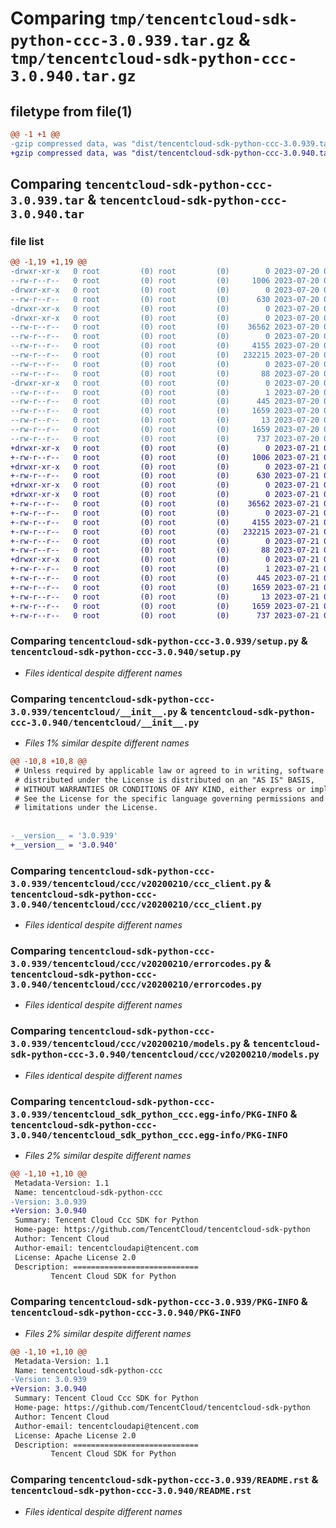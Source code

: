 # Comparing `tmp/tencentcloud-sdk-python-ccc-3.0.939.tar.gz` & `tmp/tencentcloud-sdk-python-ccc-3.0.940.tar.gz`

## filetype from file(1)

```diff
@@ -1 +1 @@
-gzip compressed data, was "dist/tencentcloud-sdk-python-ccc-3.0.939.tar", last modified: Thu Jul 20 00:19:31 2023, max compression
+gzip compressed data, was "dist/tencentcloud-sdk-python-ccc-3.0.940.tar", last modified: Fri Jul 21 00:24:26 2023, max compression
```

## Comparing `tencentcloud-sdk-python-ccc-3.0.939.tar` & `tencentcloud-sdk-python-ccc-3.0.940.tar`

### file list

```diff
@@ -1,19 +1,19 @@
-drwxr-xr-x   0 root         (0) root         (0)        0 2023-07-20 00:19:31.000000 tencentcloud-sdk-python-ccc-3.0.939/
--rw-r--r--   0 root         (0) root         (0)     1006 2023-07-20 00:19:31.000000 tencentcloud-sdk-python-ccc-3.0.939/setup.py
-drwxr-xr-x   0 root         (0) root         (0)        0 2023-07-20 00:19:31.000000 tencentcloud-sdk-python-ccc-3.0.939/tencentcloud/
--rw-r--r--   0 root         (0) root         (0)      630 2023-07-20 00:19:31.000000 tencentcloud-sdk-python-ccc-3.0.939/tencentcloud/__init__.py
-drwxr-xr-x   0 root         (0) root         (0)        0 2023-07-20 00:19:31.000000 tencentcloud-sdk-python-ccc-3.0.939/tencentcloud/ccc/
-drwxr-xr-x   0 root         (0) root         (0)        0 2023-07-20 00:19:31.000000 tencentcloud-sdk-python-ccc-3.0.939/tencentcloud/ccc/v20200210/
--rw-r--r--   0 root         (0) root         (0)    36562 2023-07-20 00:19:31.000000 tencentcloud-sdk-python-ccc-3.0.939/tencentcloud/ccc/v20200210/ccc_client.py
--rw-r--r--   0 root         (0) root         (0)        0 2023-07-20 00:19:31.000000 tencentcloud-sdk-python-ccc-3.0.939/tencentcloud/ccc/v20200210/__init__.py
--rw-r--r--   0 root         (0) root         (0)     4155 2023-07-20 00:19:31.000000 tencentcloud-sdk-python-ccc-3.0.939/tencentcloud/ccc/v20200210/errorcodes.py
--rw-r--r--   0 root         (0) root         (0)   232215 2023-07-20 00:19:31.000000 tencentcloud-sdk-python-ccc-3.0.939/tencentcloud/ccc/v20200210/models.py
--rw-r--r--   0 root         (0) root         (0)        0 2023-07-20 00:19:31.000000 tencentcloud-sdk-python-ccc-3.0.939/tencentcloud/ccc/__init__.py
--rw-r--r--   0 root         (0) root         (0)       88 2023-07-20 00:19:31.000000 tencentcloud-sdk-python-ccc-3.0.939/setup.cfg
-drwxr-xr-x   0 root         (0) root         (0)        0 2023-07-20 00:19:31.000000 tencentcloud-sdk-python-ccc-3.0.939/tencentcloud_sdk_python_ccc.egg-info/
--rw-r--r--   0 root         (0) root         (0)        1 2023-07-20 00:19:31.000000 tencentcloud-sdk-python-ccc-3.0.939/tencentcloud_sdk_python_ccc.egg-info/dependency_links.txt
--rw-r--r--   0 root         (0) root         (0)      445 2023-07-20 00:19:31.000000 tencentcloud-sdk-python-ccc-3.0.939/tencentcloud_sdk_python_ccc.egg-info/SOURCES.txt
--rw-r--r--   0 root         (0) root         (0)     1659 2023-07-20 00:19:31.000000 tencentcloud-sdk-python-ccc-3.0.939/tencentcloud_sdk_python_ccc.egg-info/PKG-INFO
--rw-r--r--   0 root         (0) root         (0)       13 2023-07-20 00:19:31.000000 tencentcloud-sdk-python-ccc-3.0.939/tencentcloud_sdk_python_ccc.egg-info/top_level.txt
--rw-r--r--   0 root         (0) root         (0)     1659 2023-07-20 00:19:31.000000 tencentcloud-sdk-python-ccc-3.0.939/PKG-INFO
--rw-r--r--   0 root         (0) root         (0)      737 2023-07-20 00:19:31.000000 tencentcloud-sdk-python-ccc-3.0.939/README.rst
+drwxr-xr-x   0 root         (0) root         (0)        0 2023-07-21 00:24:26.000000 tencentcloud-sdk-python-ccc-3.0.940/
+-rw-r--r--   0 root         (0) root         (0)     1006 2023-07-21 00:24:26.000000 tencentcloud-sdk-python-ccc-3.0.940/setup.py
+drwxr-xr-x   0 root         (0) root         (0)        0 2023-07-21 00:24:26.000000 tencentcloud-sdk-python-ccc-3.0.940/tencentcloud/
+-rw-r--r--   0 root         (0) root         (0)      630 2023-07-21 00:24:26.000000 tencentcloud-sdk-python-ccc-3.0.940/tencentcloud/__init__.py
+drwxr-xr-x   0 root         (0) root         (0)        0 2023-07-21 00:24:26.000000 tencentcloud-sdk-python-ccc-3.0.940/tencentcloud/ccc/
+drwxr-xr-x   0 root         (0) root         (0)        0 2023-07-21 00:24:26.000000 tencentcloud-sdk-python-ccc-3.0.940/tencentcloud/ccc/v20200210/
+-rw-r--r--   0 root         (0) root         (0)    36562 2023-07-21 00:24:26.000000 tencentcloud-sdk-python-ccc-3.0.940/tencentcloud/ccc/v20200210/ccc_client.py
+-rw-r--r--   0 root         (0) root         (0)        0 2023-07-21 00:24:26.000000 tencentcloud-sdk-python-ccc-3.0.940/tencentcloud/ccc/v20200210/__init__.py
+-rw-r--r--   0 root         (0) root         (0)     4155 2023-07-21 00:24:26.000000 tencentcloud-sdk-python-ccc-3.0.940/tencentcloud/ccc/v20200210/errorcodes.py
+-rw-r--r--   0 root         (0) root         (0)   232215 2023-07-21 00:24:26.000000 tencentcloud-sdk-python-ccc-3.0.940/tencentcloud/ccc/v20200210/models.py
+-rw-r--r--   0 root         (0) root         (0)        0 2023-07-21 00:24:26.000000 tencentcloud-sdk-python-ccc-3.0.940/tencentcloud/ccc/__init__.py
+-rw-r--r--   0 root         (0) root         (0)       88 2023-07-21 00:24:26.000000 tencentcloud-sdk-python-ccc-3.0.940/setup.cfg
+drwxr-xr-x   0 root         (0) root         (0)        0 2023-07-21 00:24:26.000000 tencentcloud-sdk-python-ccc-3.0.940/tencentcloud_sdk_python_ccc.egg-info/
+-rw-r--r--   0 root         (0) root         (0)        1 2023-07-21 00:24:26.000000 tencentcloud-sdk-python-ccc-3.0.940/tencentcloud_sdk_python_ccc.egg-info/dependency_links.txt
+-rw-r--r--   0 root         (0) root         (0)      445 2023-07-21 00:24:26.000000 tencentcloud-sdk-python-ccc-3.0.940/tencentcloud_sdk_python_ccc.egg-info/SOURCES.txt
+-rw-r--r--   0 root         (0) root         (0)     1659 2023-07-21 00:24:26.000000 tencentcloud-sdk-python-ccc-3.0.940/tencentcloud_sdk_python_ccc.egg-info/PKG-INFO
+-rw-r--r--   0 root         (0) root         (0)       13 2023-07-21 00:24:26.000000 tencentcloud-sdk-python-ccc-3.0.940/tencentcloud_sdk_python_ccc.egg-info/top_level.txt
+-rw-r--r--   0 root         (0) root         (0)     1659 2023-07-21 00:24:26.000000 tencentcloud-sdk-python-ccc-3.0.940/PKG-INFO
+-rw-r--r--   0 root         (0) root         (0)      737 2023-07-21 00:24:26.000000 tencentcloud-sdk-python-ccc-3.0.940/README.rst
```

### Comparing `tencentcloud-sdk-python-ccc-3.0.939/setup.py` & `tencentcloud-sdk-python-ccc-3.0.940/setup.py`

 * *Files identical despite different names*

### Comparing `tencentcloud-sdk-python-ccc-3.0.939/tencentcloud/__init__.py` & `tencentcloud-sdk-python-ccc-3.0.940/tencentcloud/__init__.py`

 * *Files 1% similar despite different names*

```diff
@@ -10,8 +10,8 @@
 # Unless required by applicable law or agreed to in writing, software
 # distributed under the License is distributed on an "AS IS" BASIS,
 # WITHOUT WARRANTIES OR CONDITIONS OF ANY KIND, either express or implied.
 # See the License for the specific language governing permissions and
 # limitations under the License.
 
 
-__version__ = '3.0.939'
+__version__ = '3.0.940'
```

### Comparing `tencentcloud-sdk-python-ccc-3.0.939/tencentcloud/ccc/v20200210/ccc_client.py` & `tencentcloud-sdk-python-ccc-3.0.940/tencentcloud/ccc/v20200210/ccc_client.py`

 * *Files identical despite different names*

### Comparing `tencentcloud-sdk-python-ccc-3.0.939/tencentcloud/ccc/v20200210/errorcodes.py` & `tencentcloud-sdk-python-ccc-3.0.940/tencentcloud/ccc/v20200210/errorcodes.py`

 * *Files identical despite different names*

### Comparing `tencentcloud-sdk-python-ccc-3.0.939/tencentcloud/ccc/v20200210/models.py` & `tencentcloud-sdk-python-ccc-3.0.940/tencentcloud/ccc/v20200210/models.py`

 * *Files identical despite different names*

### Comparing `tencentcloud-sdk-python-ccc-3.0.939/tencentcloud_sdk_python_ccc.egg-info/PKG-INFO` & `tencentcloud-sdk-python-ccc-3.0.940/tencentcloud_sdk_python_ccc.egg-info/PKG-INFO`

 * *Files 2% similar despite different names*

```diff
@@ -1,10 +1,10 @@
 Metadata-Version: 1.1
 Name: tencentcloud-sdk-python-ccc
-Version: 3.0.939
+Version: 3.0.940
 Summary: Tencent Cloud Ccc SDK for Python
 Home-page: https://github.com/TencentCloud/tencentcloud-sdk-python
 Author: Tencent Cloud
 Author-email: tencentcloudapi@tencent.com
 License: Apache License 2.0
 Description: ============================
         Tencent Cloud SDK for Python
```

### Comparing `tencentcloud-sdk-python-ccc-3.0.939/PKG-INFO` & `tencentcloud-sdk-python-ccc-3.0.940/PKG-INFO`

 * *Files 2% similar despite different names*

```diff
@@ -1,10 +1,10 @@
 Metadata-Version: 1.1
 Name: tencentcloud-sdk-python-ccc
-Version: 3.0.939
+Version: 3.0.940
 Summary: Tencent Cloud Ccc SDK for Python
 Home-page: https://github.com/TencentCloud/tencentcloud-sdk-python
 Author: Tencent Cloud
 Author-email: tencentcloudapi@tencent.com
 License: Apache License 2.0
 Description: ============================
         Tencent Cloud SDK for Python
```

### Comparing `tencentcloud-sdk-python-ccc-3.0.939/README.rst` & `tencentcloud-sdk-python-ccc-3.0.940/README.rst`

 * *Files identical despite different names*

